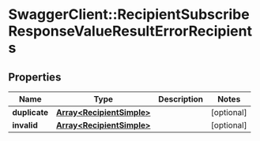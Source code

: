 # SwaggerClient::RecipientSubscribeResponseValueResultErrorRecipients

## Properties
Name | Type | Description | Notes
------------ | ------------- | ------------- | -------------
**duplicate** | [**Array&lt;RecipientSimple&gt;**](RecipientSimple.md) |  | [optional] 
**invalid** | [**Array&lt;RecipientSimple&gt;**](RecipientSimple.md) |  | [optional] 


